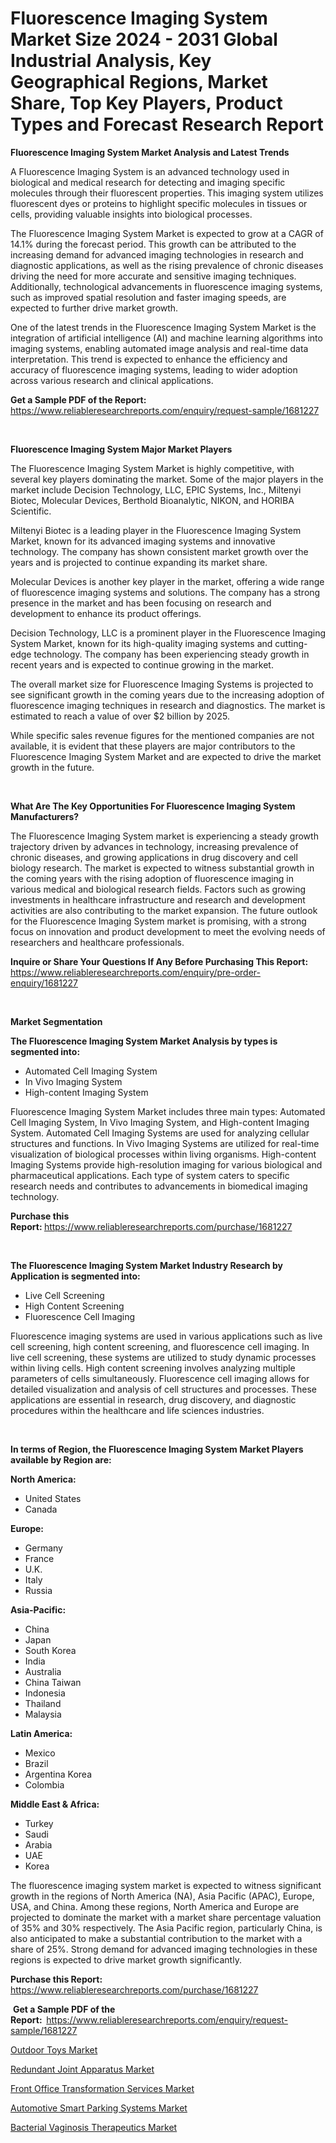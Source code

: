 <p><h1>Fluorescence Imaging System Market Size 2024 - 2031 Global Industrial Analysis, Key Geographical Regions, Market Share, Top Key Players, Product Types and Forecast Research Report</h1></p><p><strong>Fluorescence Imaging System Market Analysis and Latest Trends</strong></p>
<p><p>A Fluorescence Imaging System is an advanced technology used in biological and medical research for detecting and imaging specific molecules through their fluorescent properties. This imaging system utilizes fluorescent dyes or proteins to highlight specific molecules in tissues or cells, providing valuable insights into biological processes.</p><p>The Fluorescence Imaging System Market is expected to grow at a CAGR of 14.1% during the forecast period. This growth can be attributed to the increasing demand for advanced imaging technologies in research and diagnostic applications, as well as the rising prevalence of chronic diseases driving the need for more accurate and sensitive imaging techniques. Additionally, technological advancements in fluorescence imaging systems, such as improved spatial resolution and faster imaging speeds, are expected to further drive market growth.</p><p>One of the latest trends in the Fluorescence Imaging System Market is the integration of artificial intelligence (AI) and machine learning algorithms into imaging systems, enabling automated image analysis and real-time data interpretation. This trend is expected to enhance the efficiency and accuracy of fluorescence imaging systems, leading to wider adoption across various research and clinical applications.</p></p>
<p><strong>Get a Sample PDF of the Report:&nbsp;</strong> <a href="https://www.reliableresearchreports.com/enquiry/request-sample/1681227">https://www.reliableresearchreports.com/enquiry/request-sample/1681227</a></p>
<p>&nbsp;</p>
<p><strong>Fluorescence Imaging System Major Market Players</strong></p>
<p><p>The Fluorescence Imaging System Market is highly competitive, with several key players dominating the market. Some of the major players in the market include Decision Technology, LLC, EPIC Systems, Inc., Miltenyi Biotec, Molecular Devices, Berthold Bioanalytic, NIKON, and HORIBA Scientific.</p><p>Miltenyi Biotec is a leading player in the Fluorescence Imaging System Market, known for its advanced imaging systems and innovative technology. The company has shown consistent market growth over the years and is projected to continue expanding its market share.</p><p>Molecular Devices is another key player in the market, offering a wide range of fluorescence imaging systems and solutions. The company has a strong presence in the market and has been focusing on research and development to enhance its product offerings.</p><p>Decision Technology, LLC is a prominent player in the Fluorescence Imaging System Market, known for its high-quality imaging systems and cutting-edge technology. The company has been experiencing steady growth in recent years and is expected to continue growing in the market.</p><p>The overall market size for Fluorescence Imaging Systems is projected to see significant growth in the coming years due to the increasing adoption of fluorescence imaging techniques in research and diagnostics. The market is estimated to reach a value of over $2 billion by 2025.</p><p>While specific sales revenue figures for the mentioned companies are not available, it is evident that these players are major contributors to the Fluorescence Imaging System Market and are expected to drive the market growth in the future.</p></p>
<p>&nbsp;</p>
<p><strong>What Are The Key Opportunities For Fluorescence Imaging System Manufacturers?</strong></p>
<p><p>The Fluorescence Imaging System market is experiencing a steady growth trajectory driven by advances in technology, increasing prevalence of chronic diseases, and growing applications in drug discovery and cell biology research. The market is expected to witness substantial growth in the coming years with the rising adoption of fluorescence imaging in various medical and biological research fields. Factors such as growing investments in healthcare infrastructure and research and development activities are also contributing to the market expansion. The future outlook for the Fluorescence Imaging System market is promising, with a strong focus on innovation and product development to meet the evolving needs of researchers and healthcare professionals.</p></p>
<p><strong>Inquire or Share Your Questions If Any Before Purchasing This Report:</strong> <a href="https://www.reliableresearchreports.com/enquiry/pre-order-enquiry/1681227">https://www.reliableresearchreports.com/enquiry/pre-order-enquiry/1681227</a></p>
<p>&nbsp;</p>
<p><strong>Market Segmentation</strong></p>
<p><strong>The Fluorescence Imaging System Market Analysis by types is segmented into:</strong></p>
<p><ul><li>Automated Cell Imaging System</li><li>In Vivo Imaging System</li><li>High-content Imaging System</li></ul></p>
<p><p>Fluorescence Imaging System Market includes three main types: Automated Cell Imaging System, In Vivo Imaging System, and High-content Imaging System. Automated Cell Imaging Systems are used for analyzing cellular structures and functions. In Vivo Imaging Systems are utilized for real-time visualization of biological processes within living organisms. High-content Imaging Systems provide high-resolution imaging for various biological and pharmaceutical applications. Each type of system caters to specific research needs and contributes to advancements in biomedical imaging technology.</p></p>
<p><strong>Purchase this Report:&nbsp;</strong><a href="https://www.reliableresearchreports.com/purchase/1681227">https://www.reliableresearchreports.com/purchase/1681227</a></p>
<p>&nbsp;</p>
<p><strong>The Fluorescence Imaging System Market Industry Research by Application is segmented into:</strong></p>
<p><ul><li>Live Cell Screening</li><li>High Content Screening</li><li>Fluorescence Cell Imaging</li></ul></p>
<p><p>Fluorescence imaging systems are used in various applications such as live cell screening, high content screening, and fluorescence cell imaging. In live cell screening, these systems are utilized to study dynamic processes within living cells. High content screening involves analyzing multiple parameters of cells simultaneously. Fluorescence cell imaging allows for detailed visualization and analysis of cell structures and processes. These applications are essential in research, drug discovery, and diagnostic procedures within the healthcare and life sciences industries.</p></p>
<p>&nbsp;</p>
<p><strong>In terms of Region, the Fluorescence Imaging System Market Players available by Region are:</strong></p>
<p>
    <p> <strong> North America: </strong>
        <ul>
            <li>United States</li>
            <li>Canada</li>
        </ul>
        </p> 
    <p> <strong> Europe: </strong>
        <ul>
            <li>Germany</li>
            <li>France</li>
            <li>U.K.</li>
            <li>Italy</li>
            <li>Russia</li>
        </ul>
        </p> 
    <p> <strong> Asia-Pacific: </strong>
        <ul>
            <li>China</li>
            <li>Japan</li>
            <li>South Korea</li>
            <li>India</li>
            <li>Australia</li>
            <li>China Taiwan</li>
            <li>Indonesia</li>
            <li>Thailand</li>
            <li>Malaysia</li>
        </ul>
        </p> 
    <p> <strong> Latin America: </strong>
        <ul>
            <li>Mexico</li>
            <li>Brazil</li>
            <li>Argentina Korea</li>
            <li>Colombia</li>
        </ul>
        </p> 
    <p> <strong> Middle East & Africa: </strong>
        <ul>
            <li>Turkey</li>
            <li>Saudi</li>
            <li>Arabia</li>
            <li>UAE</li>
            <li>Korea</li>
        </ul>
    </p>
    </p>
<p><p>The fluorescence imaging system market is expected to witness significant growth in the regions of North America (NA), Asia Pacific (APAC), Europe, USA, and China. Among these regions, North America and Europe are projected to dominate the market with a market share percentage valuation of 35% and 30% respectively. The Asia Pacific region, particularly China, is also anticipated to make a substantial contribution to the market with a share of 25%. Strong demand for advanced imaging technologies in these regions is expected to drive market growth significantly.</p></p>
<p><strong>Purchase this Report: </strong><a href="https://www.reliableresearchreports.com/purchase/1681227">https://www.reliableresearchreports.com/purchase/1681227</a></p>
<p>&nbsp;<strong>Get a Sample PDF of the Report:&nbsp;&nbsp;</strong><a href="https://www.reliableresearchreports.com/enquiry/request-sample/1681227">https://www.reliableresearchreports.com/enquiry/request-sample/1681227</a></p>
<p><strong></strong></p>
<p><p><a href="https://github.com/Paul14Anderson63/Market-Research-Report-List-2/blob/main/outdoor-toys-market.md">Outdoor Toys Market</a></p><p><a href="https://issuu.com/reportprime-2/docs/redundant-joint-apparatus-market-size-2030.pptx">Redundant Joint Apparatus Market</a></p><p><a href="https://issuu.com/reportprime-2/docs/front-office-transformation-services-market-size-2">Front Office Transformation Services Market</a></p><p><a href="https://medium.com/@kaneebert/automotive-smart-parking-systems-market-report-reveals-the-latest-trends-and-growth-opportunities-6340f0032688">Automotive Smart Parking Systems Market</a></p><p><a href="https://medium.com/@kaneebert/bacterial-vaginosis-therapeutics-market-exploring-market-share-market-trends-and-future-growth-58d2d2033161">Bacterial Vaginosis Therapeutics Market</a></p></p>
